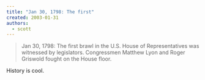 ```yaml
---
title: "Jan 30, 1798: The first"
created: 2003-01-31
authors: 
  - scott
---
```


> Jan 30, 1798: The first brawl in the U.S. House of Representatives was witnessed by legislators. Congressmen Matthew Lyon and Roger Griswold fought on the House floor.

History is cool.
